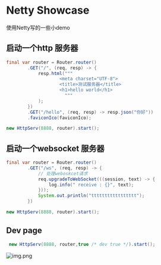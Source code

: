 # Netty Showcase

使用Netty写的一些小demo

## 启动一个http 服务器

```java
final var router = Router.router()
        .GET("/", (req, resp) -> {
            resp.html("""
                    <meta charset="UTF-8">
                    <title>测试服务器</title> 
                    <h1>hello world</h1>
                      """
            );
        })
        .GET("/hello", (req, resp) -> resp.json("你好"))
        .faviconIco(faviconIco);

new HttpServ(8888, router).start();
```

## 启动一个websocket 服务器
```java
final var router = Router.router()
        .GET("/ws", (req, resp) -> {
            // 处理weboskcet请求
            req.upgradeToWebSocket(((session, text) -> {
                log.info(" receive : {}", text);
            }));
            System.out.println("ttttttttttttttttt");
        })

new HttpServ(8888, router).start();
```

## Dev page
```java
 new HttpServ(8888, router,true /* dev true */).start();
```
![img.png](infrastructure/img.png)